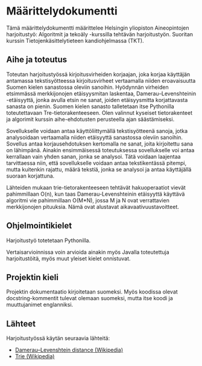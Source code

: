 # Määrittelydokumentti
Tämä määrittelydokumentti määrittelee Helsingin yliopiston Aineopintojen harjoitustyö: Algoritmit ja tekoäly -kurssilla tehtävän harjoitustyön. Suoritan kurssin Tietojenkäsittelytieteen kandiohjelmassa (TKT).

## Aihe ja toteutus
Toteutan harjoitustyössä kirjoitusvirheiden korjaajan, joka korjaa käyttäjän antamassa tekstisyötteessa kirjoitusvirheet vertaamalla niiden eroavaisuutta Suomen kielen sanastossa oleviin sanoihin. Hyödynnän virheiden etsimmässä merkkijonojen etäisyysmitan laskentaa, Damerau–Levenshteinin -etäisyyttä, jonka avulla etsin ne sanat, joiden etäisyysmitta korjattavasta sanasta on pienin. Suomen kielen sanasto talletetaan itse Pythonilla toteutettavaan Tre-tietorakenteeseen. Olen valinnut kyseiset tietorakenteet ja algorimit kurssin aihe-ehdotusten perusteella ajan säästämiseksi.

Sovellukselle voidaan antaa käyttöliittymällä tekstisyötteenä sanoja, jotka analysoidaan vertaamalla niiden etäisyyttä sanastossa oleviin sanoihin. Sovellus antaa korjausehdotuksen kertomalla ne sanat, joita kirjoitettu sana on lähimpänä. Ainakin ensimmäisessä toteutuksessa sovellukselle voi antaa kerrallaan vain yhden sanan, jonka se analysoi. Tätä voidaan laajentaa tarvittaessa niin, että sovellukselle voidaan antaa tekstikentässä pitempi, mutta kuitenkin rajattu, määrä tekstiä, jonka se analysoi ja antaa käyttäjällä suoraan korjattuna.

Lähteiden mukaan trie-tietorakenteeseen tehtävät hakuoperaatiot vievät pahimmillaan O(n), kun taas Damerau-Levenshteinin etäisyyttä käyttävä algoritmi vie pahimmillaan O(M*N), jossa M ja N ovat verrattavien merkkijonojen pituuksia. Nämä ovat alustavat aikavaativuustavoitteet.

## Ohjelmointikielet
Harjoitustyö totetetaan Pythonilla.

Vertaisarvioinnissa voin arvioida ainakin myös Javalla toteutettuja harjoitustöitä, myös muut yleiset kielet onnistuvat.

## Projektin kieli

Projektin dokumentaatio kirjoitetaan suomeksi. Myös koodissa olevat  docstring-kommentit tulevat olemaan suomeksi, mutta itse koodi ja muuttujanimet englanniksi.

## Lähteet 
Harjoitustyössä käytän seuraavia lähteitä:

- [Damerau–Levenshtein distance (Wikipedia)](https://en.wikipedia.org/wiki/Damerau%E2%80%93Levenshtein_distance)
- [Trie (Wikipedia)](https://en.wikipedia.org/wiki/Trie)



